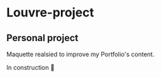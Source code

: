 # Louvre-project
## Personal project
Maquette realsied to improve my Portfolio's content.

In construction :construction:
